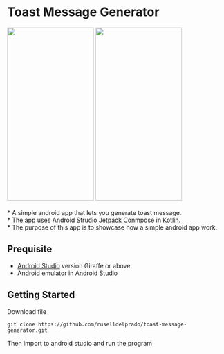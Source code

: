 # Toast Message Generator 
<img src="https://github.com/user-attachments/assets/727ea158-4b5c-4d2e-b5d1-93aa11c5e2c2" width="200" height="400">
<img src="https://github.com/user-attachments/assets/683c154f-1b2d-431a-9889-73e431729531" width="200" height="400"><br><br>
* A simple android app that lets you generate toast message.<br>
* The app uses Android Strudio Jetpack Conmpose in Kotlin.<br>
* The purpose of this app is to showcase how a simple android app work.

## Prequisite
- [Android Studio](https://developer.android.com/studio) version Giraffe or above
- Android emulator in Android Studio
## Getting Started
Download file
```
git clone https://github.com/ruselldelprado/toast-message-generator.git
```
Then import to android studio and run the program
